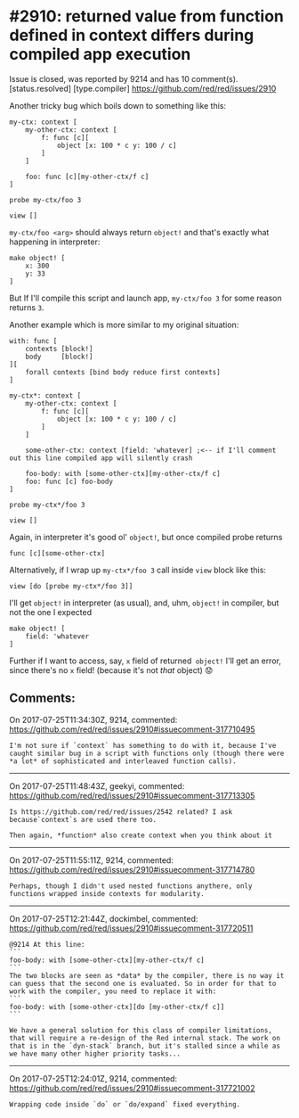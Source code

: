 
#2910: returned value from function defined in context differs during compiled app execution
================================================================================
Issue is closed, was reported by 9214 and has 10 comment(s).
[status.resolved] [type.compiler]
<https://github.com/red/red/issues/2910>

Another tricky bug which boils down to something like this:
```Red
my-ctx: context [
    my-other-ctx: context [
        f: func [c][
            object [x: 100 * c y: 100 / c]
        ]
    ]

    foo: func [c][my-other-ctx/f c]
]

probe my-ctx/foo 3

view []
```
`my-ctx/foo <arg>` should always return `object!` and that's exactly what happening in interpreter:
```Red
make object! [
    x: 300
    y: 33
]
```
But If I'll compile this script and launch app, `my-ctx/foo 3` for some reason returns `3`.

Another example which is more similar to my original situation:
```Red
with: func [
    contexts [block!]
    body     [block!]
][  
    forall contexts [bind body reduce first contexts]
]

my-ctx*: context [
    my-other-ctx: context [
        f: func [c][
            object [x: 100 * c y: 100 / c]
        ]
    ]

    some-other-ctx: context [field: 'whatever] ;<-- if I'll comment out this line compiled app will silently crash

    foo-body: with [some-other-ctx][my-other-ctx/f c]
    foo: func [c] foo-body
]

probe my-ctx*/foo 3

view []
```
Again, in interpreter it's good ol' `object!`, but once compiled probe returns
```Red
func [c][some-other-ctx]
```
Alternatively, if I wrap up `my-ctx*/foo 3` call inside `view` block like this:
```Red
view [do [probe my-ctx*/foo 3]]
```
I'll get `object!` in interpreter (as usual), and, uhm, `object!` in compiler, but not the one I expected
```Red
make object! [
    field: 'whatever
]
```
Further if I want to access, say, `x` field of returned` object!` I'll get an error, since there's no `x` field! (because it's not *that* object) :worried:


Comments:
--------------------------------------------------------------------------------

On 2017-07-25T11:34:30Z, 9214, commented:
<https://github.com/red/red/issues/2910#issuecomment-317710495>

    I'm not sure if `context` has something to do with it, because I've caught similar bug in a script with functions only (though there were *a lot* of sophisticated and interleaved function calls).

--------------------------------------------------------------------------------

On 2017-07-25T11:48:43Z, geekyi, commented:
<https://github.com/red/red/issues/2910#issuecomment-317713305>

    Is https://github.com/red/red/issues/2542 related? I ask because`context`s are used there too.
    
    Then again, *function* also create context when you think about it

--------------------------------------------------------------------------------

On 2017-07-25T11:55:11Z, 9214, commented:
<https://github.com/red/red/issues/2910#issuecomment-317714780>

    Perhaps, though I didn't used nested functions anythere, only functions wrapped inside contexts for modularity.

--------------------------------------------------------------------------------

On 2017-07-25T12:21:44Z, dockimbel, commented:
<https://github.com/red/red/issues/2910#issuecomment-317720511>

    @9214 At this line: 
    ```
    foo-body: with [some-other-ctx][my-other-ctx/f c]
    ```
    The two blocks are seen as *data* by the compiler, there is no way it can guess that the second one is evaluated. So in order for that to work with the compiler, you need to replace it with:
    ```
    foo-body: with [some-other-ctx][do [my-other-ctx/f c]]
    ```
    
    We have a general solution for this class of compiler limitations, that will require a re-design of the Red internal stack. The work on that is in the `dyn-stack` branch, but it's stalled since a while as we have many other higher priority tasks...

--------------------------------------------------------------------------------

On 2017-07-25T12:24:01Z, 9214, commented:
<https://github.com/red/red/issues/2910#issuecomment-317721002>

    Wrapping code inside `do` or `do/expand` fixed everything.

